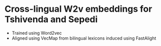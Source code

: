 # Cross-lingual W2v embeddings for Tshivenda and Sepedi

* Trained using Word2vec
* Aligned using VecMap from bilingual lexicons induced using FastAlight
